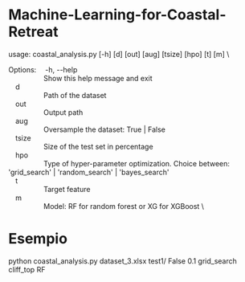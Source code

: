 # Machine-Learning-for-Coastal-Retreat
usage: coastal_analysis.py [-h] [d] [out] [aug] [tsize] [hpo] [t] [m] \

Options: 
&emsp;-h, --help \
&emsp;&emsp;&emsp;&emsp;&emsp;Show this help message and exit \
&emsp;d \
&emsp;&emsp;&emsp;&emsp;&emsp;Path of the dataset \
&emsp;out \
&emsp;&emsp;&emsp;&emsp;&emsp;Output path \
&emsp;aug \
&emsp;&emsp;&emsp;&emsp;&emsp;Oversample the dataset: True | False \
&emsp;tsize \
&emsp;&emsp;&emsp;&emsp;&emsp;Size of the test set in percentage \
&emsp;hpo \
&emsp;&emsp;&emsp;&emsp;&emsp;Type of hyper-parameter optimization. Choice between: 'grid_search' | 'random_search' | 'bayes_search' \
&emsp;t \
&emsp;&emsp;&emsp;&emsp;&emsp;Target feature \
&emsp;m \
&emsp;&emsp;&emsp;&emsp;&emsp;Model: RF for random forest or XG for XGBoost \

# Esempio
python coastal_analysis.py dataset_3.xlsx test1/ False 0.1 grid_search cliff_top RF            

